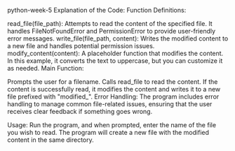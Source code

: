  python-week-5
Explanation of the Code:
Function Definitions:

read_file(file_path): Attempts to read the content of the specified file. It handles FileNotFoundError and PermissionError to provide user-friendly error messages.
write_file(file_path, content): Writes the modified content to a new file and handles potential permission issues.
modify_content(content): A placeholder function that modifies the content. In this example, it converts the text to uppercase, but you can customize it as needed.
Main Function:

Prompts the user for a filename.
Calls read_file to read the content.
If the content is successfully read, it modifies the content and writes it to a new file prefixed with "modified_".
Error Handling: The program includes error handling to manage common file-related issues, ensuring that the user receives clear feedback if something goes wrong.

Usage:
Run the program, and when prompted, enter the name of the file you wish to read. The program will create a new file with the modified content in the same directory.